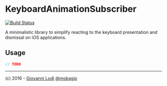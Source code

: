 # KeyboardAnimationSubscriber

[![Build Status](https://travis-ci.org/mokagio/KeyboardAnimationSubscriber.svg?branch=master)](https://travis-ci.org/mokagio/KeyboardAnimationSubscriber)

A minimalistic library to simplify reacting to the keyboard presentation and
dismissal on iOS applications.

## Usage

```swift
// TODO
```

---

(c) 2016 - [Giovanni Lodi](http://giovannilodi.com) [@mokagio](https://twitter.com/mokagio)
